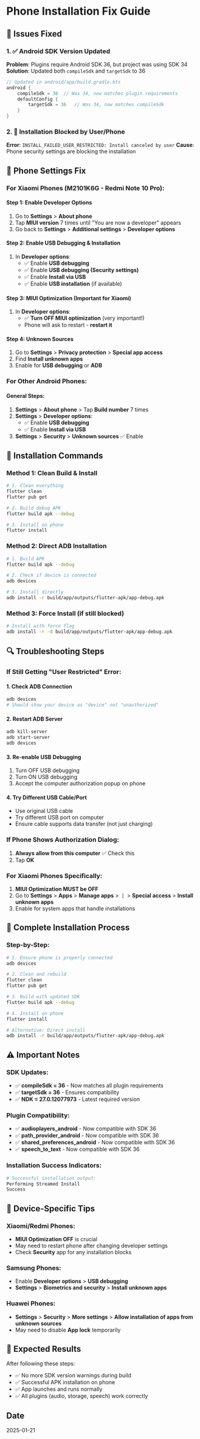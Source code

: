 # Phone Installation Fix Guide

## 🔧 Issues Fixed

### 1. ✅ Android SDK Version Updated
**Problem**: Plugins require Android SDK 36, but project was using SDK 34
**Solution**: Updated both `compileSdk` and `targetSdk` to 36

```kotlin
// Updated in android/app/build.gradle.kts
android {
    compileSdk = 36  // Was 34, now matches plugin requirements
    defaultConfig {
        targetSdk = 36   // Was 34, now matches compileSdk
    }
}
```

### 2. 🚫 Installation Blocked by User/Phone
**Error**: `INSTALL_FAILED_USER_RESTRICTED: Install canceled by user`
**Cause**: Phone security settings are blocking the installation

## 📱 Phone Settings Fix

### For Xiaomi Phones (M2101K6G - Redmi Note 10 Pro):

#### Step 1: Enable Developer Options
1. Go to **Settings** > **About phone**
2. Tap **MIUI version** 7 times until "You are now a developer" appears
3. Go back to **Settings** > **Additional settings** > **Developer options**

#### Step 2: Enable USB Debugging & Installation
1. In **Developer options**:
   - ✅ Enable **USB debugging**
   - ✅ Enable **USB debugging (Security settings)**
   - ✅ Enable **Install via USB**
   - ✅ Enable **USB installation** (if available)

#### Step 3: MIUI Optimization (Important for Xiaomi)
1. In **Developer options**:
   - ✅ **Turn OFF MIUI optimization** (very important!)
   - Phone will ask to restart - **restart it**

#### Step 4: Unknown Sources
1. Go to **Settings** > **Privacy protection** > **Special app access**
2. Find **Install unknown apps**
3. Enable for **USB debugging** or **ADB**

### For Other Android Phones:

#### General Steps:
1. **Settings** > **About phone** > Tap **Build number** 7 times
2. **Settings** > **Developer options**:
   - ✅ Enable **USB debugging**
   - ✅ Enable **Install via USB**
3. **Settings** > **Security** > **Unknown sources** ✅ Enable

## 🔄 Installation Commands

### Method 1: Clean Build & Install
```bash
# 1. Clean everything
flutter clean
flutter pub get

# 2. Build debug APK
flutter build apk --debug

# 3. Install on phone
flutter install
```

### Method 2: Direct ADB Installation
```bash
# 1. Build APK
flutter build apk --debug

# 2. Check if device is connected
adb devices

# 3. Install directly
adb install -r build/app/outputs/flutter-apk/app-debug.apk
```

### Method 3: Force Install (if still blocked)
```bash
# Install with force flag
adb install -r -d build/app/outputs/flutter-apk/app-debug.apk
```

## 🔍 Troubleshooting Steps

### If Still Getting "User Restricted" Error:

#### 1. Check ADB Connection
```bash
adb devices
# Should show your device as "device" not "unauthorized"
```

#### 2. Restart ADB Server
```bash
adb kill-server
adb start-server
adb devices
```

#### 3. Re-enable USB Debugging
1. Turn OFF USB debugging
2. Turn ON USB debugging
3. Accept the computer authorization popup on phone

#### 4. Try Different USB Cable/Port
- Use original USB cable
- Try different USB port on computer
- Ensure cable supports data transfer (not just charging)

### If Phone Shows Authorization Dialog:
1. **Always allow from this computer** ✅ Check this
2. Tap **OK**

### For Xiaomi Phones Specifically:
1. **MIUI Optimization MUST be OFF**
2. Go to **Settings** > **Apps** > **Manage apps** > **⋮** > **Special access** > **Install unknown apps**
3. Enable for system apps that handle installations

## 🚀 Complete Installation Process

### Step-by-Step:
```bash
# 1. Ensure phone is properly connected
adb devices

# 2. Clean and rebuild
flutter clean
flutter pub get

# 3. Build with updated SDK
flutter build apk --debug

# 4. Install on phone
flutter install

# Alternative: Direct install
adb install -r build/app/outputs/flutter-apk/app-debug.apk
```

## ⚠️ Important Notes

### SDK Updates:
- ✅ **compileSdk = 36** - Now matches all plugin requirements
- ✅ **targetSdk = 36** - Ensures compatibility
- ✅ **NDK = 27.0.12077973** - Latest required version

### Plugin Compatibility:
- ✅ **audioplayers_android** - Now compatible with SDK 36
- ✅ **path_provider_android** - Now compatible with SDK 36
- ✅ **shared_preferences_android** - Now compatible with SDK 36
- ✅ **speech_to_text** - Now compatible with SDK 36

### Installation Success Indicators:
```bash
# Successful installation output:
Performing Streamed Install
Success
```

## 📱 Device-Specific Tips

### Xiaomi/Redmi Phones:
- **MIUI Optimization OFF** is crucial
- May need to restart phone after changing developer settings
- Check **Security** app for any installation blocks

### Samsung Phones:
- Enable **Developer options** > **USB debugging**
- **Settings** > **Biometrics and security** > **Install unknown apps**

### Huawei Phones:
- **Settings** > **Security** > **More settings** > **Allow installation of apps from unknown sources**
- May need to disable **App lock** temporarily

## 🎯 Expected Results

After following these steps:
- ✅ No more SDK version warnings during build
- ✅ Successful APK installation on phone
- ✅ App launches and runs normally
- ✅ All plugins (audio, storage, speech) work correctly

## Date
2025-01-21
